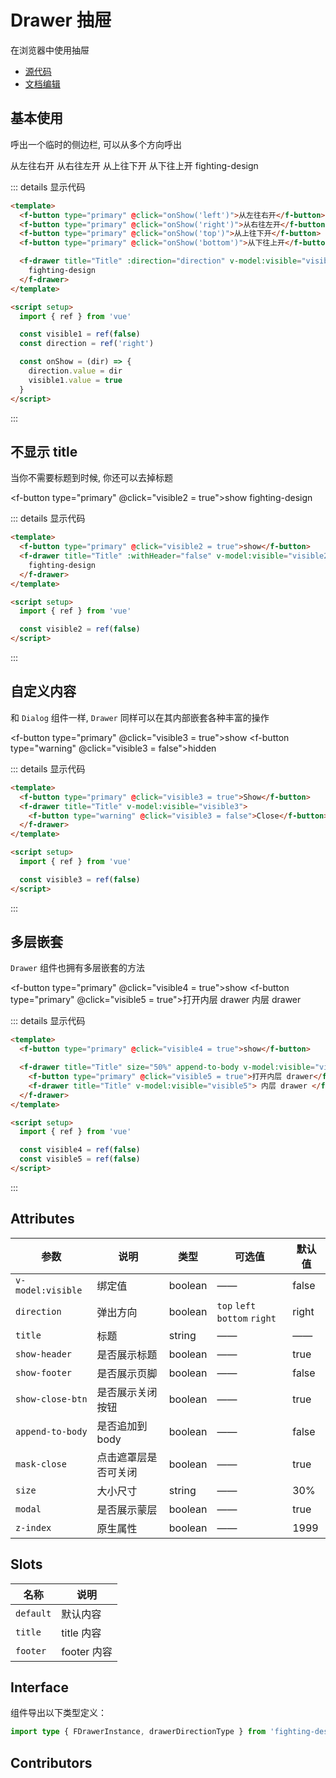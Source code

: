# Drawer 抽屉

在浏览器中使用抽屉

- [源代码](https://github.com/FightingDesign/fighting-design/tree/master/packages/fighting-design/drawer)
- [文档编辑](https://github.com/FightingDesign/fighting-design/blob/master/docs/docs/components/drawer.md)

## 基本使用

呼出一个临时的侧边栏, 可以从多个方向呼出

<f-space>
  <f-button type="primary" @click="onShow('left')">从左往右开</f-button>
  <f-button type="primary" @click="onShow('right')">从右往左开</f-button>
  <f-button type="primary" @click="onShow('top')">从上往下开</f-button>
  <f-button type="primary" @click="onShow('bottom')">从下往上开</f-button>

  <f-drawer title="Title" :direction="direction" v-model:visible="visible1">
    fighting-design
  </f-drawer>
</f-space>

::: details 显示代码

```html
<template>
  <f-button type="primary" @click="onShow('left')">从左往右开</f-button>
  <f-button type="primary" @click="onShow('right')">从右往左开</f-button>
  <f-button type="primary" @click="onShow('top')">从上往下开</f-button>
  <f-button type="primary" @click="onShow('bottom')">从下往上开</f-button>

  <f-drawer title="Title" :direction="direction" v-model:visible="visible1">
    fighting-design
  </f-drawer>
</template>

<script setup>
  import { ref } from 'vue'

  const visible1 = ref(false)
  const direction = ref('right')

  const onShow = (dir) => {
    direction.value = dir
    visible1.value = true
  }
</script>
```

:::

## 不显示 title

当你不需要标题到时候, 你还可以去掉标题

<f-button type="primary" @click="visible2 = true">show</f-button>
<f-drawer title="Title" :withHeader="false" v-model:visible="visible2">
fighting-design
</f-drawer>

::: details 显示代码

```html
<template>
  <f-button type="primary" @click="visible2 = true">show</f-button>
  <f-drawer title="Title" :withHeader="false" v-model:visible="visible2">
    fighting-design
  </f-drawer>
</template>

<script setup>
  import { ref } from 'vue'

  const visible2 = ref(false)
</script>
```

:::

## 自定义内容

和 `Dialog` 组件一样, `Drawer` 同样可以在其内部嵌套各种丰富的操作

<f-button type="primary" @click="visible3 = true">show</f-button>
<f-drawer title="Title" v-model:visible="visible3">
<f-button type="warning" @click="visible3 = false">hidden</f-button>
</f-drawer>

::: details 显示代码

```html
<template>
  <f-button type="primary" @click="visible3 = true">Show</f-button>
  <f-drawer title="Title" v-model:visible="visible3">
    <f-button type="warning" @click="visible3 = false">Close</f-button>
  </f-drawer>
</template>

<script setup>
  import { ref } from 'vue'

  const visible3 = ref(false)
</script>
```

:::

## 多层嵌套

`Drawer` 组件也拥有多层嵌套的方法

<f-button type="primary" @click="visible4 = true">show</f-button>
<f-drawer title="Title" size="50%" append-to-body v-model:visible="visible4">
<f-button type="primary" @click="visible5 = true">打开内层 drawer</f-button>
<f-drawer title="Title" v-model:visible="visible5">
内层 drawer
</f-drawer>
</f-drawer>

::: details 显示代码

```html
<template>
  <f-button type="primary" @click="visible4 = true">show</f-button>

  <f-drawer title="Title" size="50%" append-to-body v-model:visible="visible4">
    <f-button type="primary" @click="visible5 = true">打开内层 drawer</f-button>
    <f-drawer title="Title" v-model:visible="visible5"> 内层 drawer </f-drawer>
  </f-drawer>
</template>

<script setup>
  import { ref } from 'vue'

  const visible4 = ref(false)
  const visible5 = ref(false)
</script>
```

:::

## Attributes

| 参数              | 说明                 | 类型    | 可选值                        | 默认值 |
| ----------------- | -------------------- | ------- | ----------------------------- | ------ |
| `v-model:visible` | 绑定值               | boolean | ——                            | false  |
| `direction`       | 弹出方向             | boolean | `top` `left` `bottom` `right` | right  |
| `title`           | 标题                 | string  | ——                            | ——     |
| `show-header`     | 是否展示标题         | boolean | ——                            | true   |
| `show-footer`     | 是否展示页脚         | boolean | ——                            | false  |
| `show-close-btn`  | 是否展示关闭按钮     | boolean | ——                            | true   |
| `append-to-body`  | 是否追加到 body      | boolean | ——                            | false  |
| `mask-close`      | 点击遮罩层是否可关闭 | boolean | ——                            | true   |
| `size`            | 大小尺寸             | string  | ——                            | 30%    |
| `modal`           | 是否展示蒙层         | boolean | ——                            | true   |
| `z-index`         | 原生属性             | boolean | ——                            | 1999   |

## Slots

| 名称      | 说明        |
| --------- | ----------- |
| `default` | 默认内容    |
| `title`   | title 内容  |
| `footer`  | footer 内容 |

## Interface

组件导出以下类型定义：

```ts
import type { FDrawerInstance, drawerDirectionType } from 'fighting-design'
```

## Contributors

<a href="https://github.com/Tyh2001" target="_blank">
  <f-avatar round src="https://avatars.githubusercontent.com/u/73180970?v=4" />
</a>

<a href="https://github.com/wang-zhixin" target="_blank">
  <f-avatar round src="https://avatars.githubusercontent.com/u/50623519?v=4" />
</a>

<script setup>
  import { ref } from 'vue'

  const visible1 = ref(false)
  const visible2 = ref(false)
  const visible3 = ref(false)
  const visible4 = ref(false)
  const visible5 = ref(false)

  const direction = ref('right')

  const onShow = dir => {
    direction.value = dir
    visible1.value = true
  }
</script>
